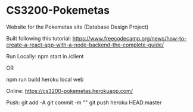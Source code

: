 # CS3200-Pokemetas
Website for the Pokemetas site (Database Design Project)

Built following this tutorial:
https://www.freecodecamp.org/news/how-to-create-a-react-app-with-a-node-backend-the-complete-guide/


Run Locally:
npm start in /client

OR

npm run build
heroku local web

Online:
https://cs3200-pokemetas.herokuapp.com/

Push:
git add -A
git commit -m ""
git push heroku HEAD:master